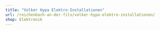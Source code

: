 ```yaml
---
title: "Volker Hypa Elektro-Installationen"
url: /reichenbach-an-der-fils/volker-hypa-elektro-installationen/
shop: Elektronik
---
```

